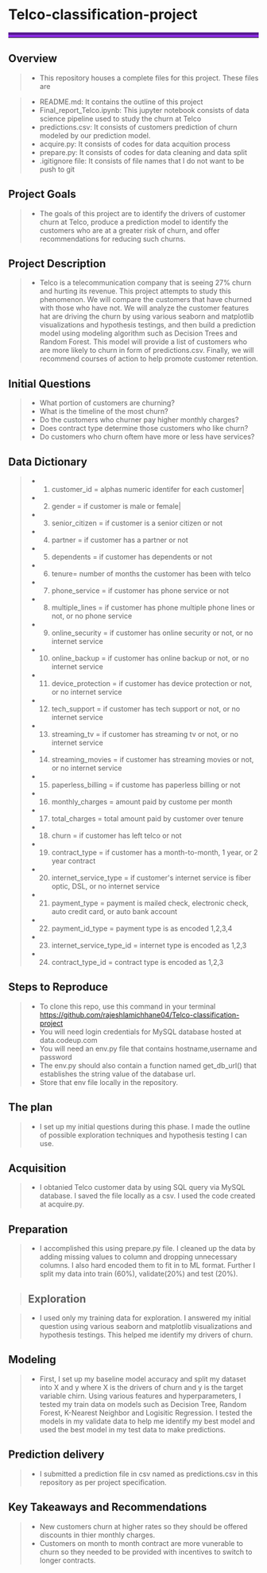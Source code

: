 # Telco-classification-project

<hr style="border-top: 10px groove blueviolet; margin-top: 1px; margin-bottom: 1px"></hr>

## Overview

> - This repository houses a complete files for this project. These files are

> -  README.md: It contains the outline of this project
> -  Final_report_Telco.ipynb: This jupyter notebook consists of data science pipeline used to study the churn at Telco
> -  predictions.csv: It consists of customers prediction of churn modeled by our prediction model.
> -  acquire.py: It consists of codes for data acquition process
> -  prepare.py: It consists of codes for data cleaning and data split
> -  .igitignore file: It consists of file names that I do not want to be push to git

## Project Goals

> - The goals of this project are to identify the drivers of customer churn at Telco, produce a prediction model to identify the customers who are at a greater risk of churn, and offer recommendations for reducing such churns.

## Project Description

> - Telco is a telecommunication company that is seeing 27% churn and hurting its revenue. This project attempts to study this phenomenon. We will compare the customers that have churned with those who have not. We will analyze the customer features hat are driving the churn by using various seaborn and matplotlib visualizations and hypothesis testings, and then build a prediction model using modeling algorithm such as Decision Trees and Random Forest. This model will provide a list of customers who are more likely to churn in form of predictions.csv. Finally, we will recommend courses of action to help promote customer retention.

## Initial Questions

> -  What portion of customers are churning?
> -  What is the timeline of the most churn?
> -  Do the customers who churner pay higher monthly charges?
> -  Does contract type determine those customers who like churn?
> -  Do customers who churn oftem have more or less have services?

## Data Dictionary

> - 1. customer_id = alphas numeric identifer for each customer|
> - 2. gender = if customer is male or female|
> - 3. senior_citizen = if customer is a senior citizen or not
> - 4. partner = if customer has a partner or not
> - 5. dependents = if customer has dependents or not
> - 6. tenure= number of months the customer has been with telco
> - 7. phone_service = if customer has phone service or not
> - 8. multiple_lines = if customer has phone multiple phone lines or not, or no phone service
> - 9. online_security = if customer has online security or not, or no internet service
> - 10. online_backup = if customer has online backup or not, or no internet service
> - 11. device_protection = if customer has device protection or not, or no internet service
> - 12. tech_support = if customer has tech support or not, or no internet service
> - 13. streaming_tv = if customer has streaming tv or not, or no internet service
> - 14. streaming_movies = if customer has streaming movies or not, or no internet service
> - 15. paperless_billing = if custome has paperless billing or not
> - 16. monthly_charges = amount paid by custome per month
> - 17. total_charges = total amount paid by customer over tenure
> - 18. churn = if customer has left telco or not
> - 19. contract_type = if customer has a month-to-month, 1 year, or 2 year contract
> - 20. internet_service_type = if customer's internet service is fiber optic, DSL, or no internet service
> - 21. payment_type = payment is mailed check, electronic check, auto credit card, or auto bank account
> - 22. payment_id_type = payment type is as encoded 1,2,3,4
> - 23. internet_service_type_id = internet type is encoded as 1,2,3
> - 24. contract_type_id = contract type is encoded as 1,2,3

## Steps to Reproduce

> -  To clone this repo, use this command in your terminal https://github.com/rajeshlamichhane04/Telco-classification-project
> -  You will need login credentials for MySQL database hosted at data.codeup.com
> -  You will need an env.py file that contains hostname,username and password
> -  The env.py should also contain a function named get_db_url() that establishes the string value of the database url.
> -  Store that env file locally in the repository.

## The plan

> - I set up my initial questions during this phase. I made the outline of possible exploration techniques and hypothesis testing I can use.

##  Acquisition

> - I obtanied Telco customer data by using SQL query via MySQL database. I saved the file locally as a csv. I used the code created at acquire.py.

## Preparation

> - I accomplished this using prepare.py file. I cleaned up the data by adding missing values to column and dropping unnecessary columns. I also hard encoded them to fit in to ML format. Further I split my data into train (60%), validate(20%) and test (20%).

> ##  Exploration

> - I used only my training data for exploration. I answered my initial question using various seaborn and matplotlib visualizations and hypothesis testings. This helped me identify my drivers of churn.

##  Modeling

> - First, I set up my baseline model accuracy and split my dataset into X and y where X is the drivers of churn and y is the target variable chirn. Using various features and hyperparameters, I tested my train data on models such as Decision Tree, Random Forest, K-Nearest Neighbor and Logisitic Regression. I tested the models in my validate data to help me identify my best model and used the best model in my test data to make predictions.

## Prediction delivery

> - I submitted a prediction file in csv named as predictions.csv in this repository as per project specification.

## Key Takeaways and Recommendations
> - New customers churn at higher rates so they should be offered discounts in thier monthly charges.
> - Customers on month to month contract are more vunerable to churn so they needed to be provided with incentives to switch to longer contracts.




